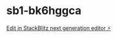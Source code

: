 # sb1-bk6hggca

[Edit in StackBlitz next generation editor ⚡️](https://stackblitz.com/~/github.com/yogisrie/sb1-bk6hggca)